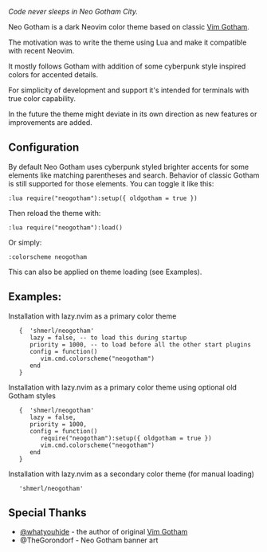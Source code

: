 *Code never sleeps in Neo Gotham City.*

Neo Gotham is a dark Neovim color theme based on classic [Vim Gotham](https://github.com/whatyouhide/vim-gotham).

The motivation was to write the theme using Lua and make it compatible with recent Neovim.

It mostly follows Gotham with addition of some cyberpunk style inspired colors for accented details.

For simplicity of development and support it's intended for terminals with true color capability.

In the future the theme might deviate in its own direction as new features or improvements are added.

## Configuration
By default Neo Gotham uses cyberpunk styled brighter accents for some elements like matching parentheses and search.
Behavior of classic Gotham is still supported for those elements. You can toggle it like this:

```
:lua require("neogotham"):setup({ oldgotham = true })
```

Then reload the theme with:
```
:lua require("neogotham"):load()
```

Or simply:

```
:colorscheme neogotham
```

This can also be applied on theme loading (see Examples).

## Examples:

Installation with lazy.nvim as a primary color theme

``` 
   {  'shmerl/neogotham'
      lazy = false, -- to load this during startup
      priority = 1000, -- to load before all the other start plugins
      config = function()
         vim.cmd.colorscheme("neogotham")
      end
   }

```

Installation with lazy.nvim as a primary color theme using optional old Gotham styles

``` 
   {  'shmerl/neogotham'
      lazy = false,
      priority = 1000,
      config = function()
         require("neogotham"):setup({ oldgotham = true })
         vim.cmd.colorscheme("neogotham")
      end
   }

```

Installation with lazy.nvim as a secondary color theme (for manual loading)

```
   'shmerl/neogotham'
```

## Special Thanks
* [@whatyouhide](https://github.com/whatyouhide) - the author of original [Vim Gotham](https://github.com/whatyouhide/vim-gotham)
* @TheGorondorf - Neo Gotham banner art

